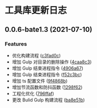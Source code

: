 # 工具库更新日志

## 0.0.6-bate1.3 (2021-07-10)


### Features

* 优化构建流程 ([c3fad0c](https://github.com/DesBisous/vite-tools/commit/c3fad0c9e771a087efee7706a45fe995b4260965))
* 增加 Gulp 对目录的删除操作 ([4caa8c3](https://github.com/DesBisous/vite-tools/commit/4caa8c3c5c6249039ad0f7e96043558050fda972))
* 增加 Gulp 结束进程指令 ([4906a67](https://github.com/DesBisous/vite-tools/commit/4906a6797bf6cc8287cc8036d949cb9bbbc11eac))
* 增加 Gulp 结束进程指令 ([f52c3bc](https://github.com/DesBisous/vite-tools/commit/f52c3bc38efde20df9ea73e70a6511080d880bae))
* 增加 ts 配置文件 ([9f4868b](https://github.com/DesBisous/vite-tools/commit/9f4868bae9eb351d3235376cf2dbc15ee0e22650))
* 增加节流函数和防抖函数 ([1298f62](https://github.com/DesBisous/vite-tools/commit/1298f6232f3d9b9d53797acfee2a1d6f2e1f79df))
* 工程化优化 ([796ffaf](https://github.com/DesBisous/vite-tools/commit/796ffafee5ed23f9eb94750fa88e048e5acff7d5))
* 更改 Bulid Gulp 构建流程 ([ba8e51b](https://github.com/DesBisous/vite-tools/commit/ba8e51b97510ab84a39399d1797bf348e7ae7db6))




